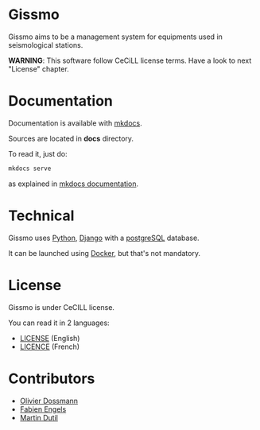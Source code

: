 # Gissmo

Gissmo aims to be a management system for equipments used in seismological stations.

**WARNING**: This software follow CeCiLL license terms. Have a look to
next "License" chapter.

# Documentation

Documentation is available with [mkdocs](http://www.mkdocs.org/).

Sources are located in **docs** directory.

To read it, just do:

```bash
mkdocs serve
```

as explained in [mkdocs documentation](http://www.mkdocs.org/#getting-started).

# Technical

Gissmo uses [Python](http://python.org/), [Django](http://djangoproject.com/) with a [postgreSQL](http://postgresql.org/) database.

It can be launched using [Docker](https://www.docker.com/), but that's not mandatory.

# License

Gissmo is under CeCILL license.

You can read it in 2 languages:

  * [LICENSE](./LICENSE) (English)
  * [LICENCE](./LICENCE) (French)

# Contributors

* [Olivier Dossmann](https://github.com/blankoworld)
* [Fabien Engels](https://github.com/fabienengels)
* [Martin Dutil](https://github.com/mdutil)
